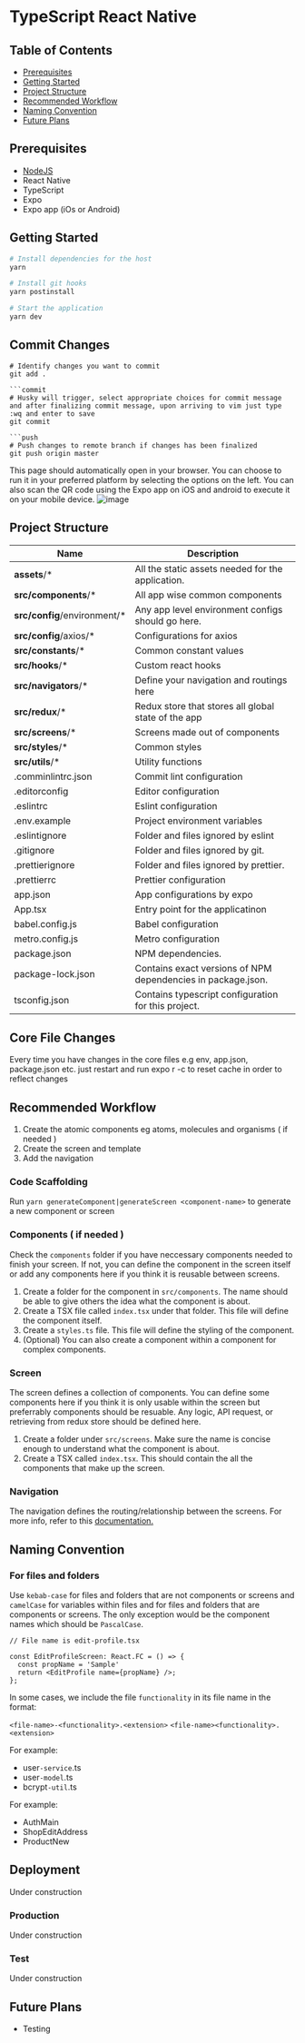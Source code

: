 # TypeScript React Native

## Table of Contents

- [Prerequisites](#prerequisites)
- [Getting Started](#getting-started)
- [Project Structure](#project-structure)
- [Recommended Workflow](#recommended-workflow)
- [Naming Convention](#naming-convention)
- [Future Plans](#future-plans)

## Prerequisites

- [NodeJS](https://nodejs.org/)
- React Native
- TypeScript
- Expo
- Expo app (iOs or Android)

## Getting Started

```bash
# Install dependencies for the host
yarn

# Install git hooks
yarn postinstall

# Start the application
yarn dev
```

## Commit Changes

```add
# Identify changes you want to commit
git add .

```commit
# Husky will trigger, select appropriate choices for commit message and after finalizing commit message, upon arriving to vim just type :wq and enter to save
git commit

```push
# Push changes to remote branch if changes has been finalized
git push origin master
```

This page should automatically open in your browser. You can choose to run it in your preferred platform by selecting the options on the left. You can also scan the QR code using the Expo app on iOS and android to execute it on your mobile device.
![image](https://user-images.githubusercontent.com/9653764/97178203-236f4d80-17d2-11eb-9b85-c6feb0b505ec.png)

## Project Structure

| Name                          | Description                                                  |
| ----------------------------- | ------------------------------------------------------------ |
| **assets**/\*                 | All the static assets needed for the application.            |
| **src/components**/\*         | All app wise common components                               |
| **src/config**/environment/\* | Any app level environment configs should go here.            |
| **src/config**/axios/\*       | Configurations for axios                                     |
| **src/constants**/\*          | Common constant values                                       |
| **src/hooks**/\*              | Custom react hooks                                           |
| **src/navigators**/\*         | Define your navigation and routings here                     |
| **src/redux**/\*              | Redux store that stores all global state of the app          |
| **src/screens**/\*            | Screens made out of components                               |
| **src/styles**/\*             | Common styles                                                |
| **src/utils**/\*              | Utility functions                                            |
| .comminlintrc.json            | Commit lint configuration                                    |
| .editorconfig                 | Editor configuration                                         |
| .eslintrc                     | Eslint configuration                                         |
| .env.example                  | Project environment variables                                |
| .eslintignore                 | Folder and files ignored by eslint                           |
| .gitignore                    | Folder and files ignored by git.                             |
| .prettierignore               | Folder and files ignored by prettier.                        |
| .prettierrc                   | Prettier configuration                                       |
| app.json                      | App configurations by expo                                   |
| App.tsx                       | Entry point for the applicatinon                             |
| babel.config.js               | Babel configuration                                          |
| metro.config.js               | Metro configuration                                          |
| package.json                  | NPM dependencies.                                            |
| package-lock.json             | Contains exact versions of NPM dependencies in package.json. |
| tsconfig.json                 | Contains typescript configuration for this project.          |

## Core File Changes

Every time you have changes in the core files e.g env, app.json, package.json etc. just restart and run expo r -c to reset cache in order to reflect changes


## Recommended Workflow

1. Create the atomic components eg atoms, molecules and organisms ( if needed )
1. Create the screen and template
1. Add the navigation

### Code Scaffolding

Run `yarn generateComponent|generateScreen <component-name>` to generate a new component or screen

### Components ( if needed )

Check the `components` folder if you have neccessary components needed to finish your screen. If not, you can define the component in the screen itself or add any components here if you think it is reusable between screens.

1. Create a folder for the component in `src/components`. The name should be able to give others the idea what the component is about.
1. Create a TSX file called `index.tsx` under that folder. This file will define the component itself.
1. Create a `styles.ts` file. This file will define the styling of the component.
1. (Optional) You can also create a component within a component for complex components.

### Screen

The screen defines a collection of components. You can define some components here if you think it is only usable within the screen but preferrably components should be resuable. Any logic, API request, or retrieving from redux store should be defined here.

1. Create a folder under `src/screens`. Make sure the name is concise enough to understand what the component is about.
1. Create a TSX called `index.tsx`. This should contain the all the components that make up the screen.

### Navigation

The navigation defines the routing/relationship between the screens. For more info, refer to this [documentation.](https://reactnavigation.org/docs/navigating)

## Naming Convention

### For files and folders

Use `kebab-case` for files and folders that are not components or screens and `camelCase` for variables within files and for files and folders that are components or screens. The only exception would be the component names which should be `PascalCase`.

```
// File name is edit-profile.tsx

const EditProfileScreen: React.FC = () => {
  const propName = 'Sample'
  return <EditProfile name={propName} />;
};
```

In some cases, we include the file `functionality` in its file name in the format:

`<file-name>-<functionality>.<extension>`
`<file-name><functionality>.<extension>`

For example:

- user`-service`.ts
- user`-model`.ts
- bcrypt`-util`.ts

For example:

- AuthMain
- ShopEditAddress
- ProductNew



## Deployment

Under construction

### Production

Under construction

### Test

Under construction

## Future Plans

- Testing
